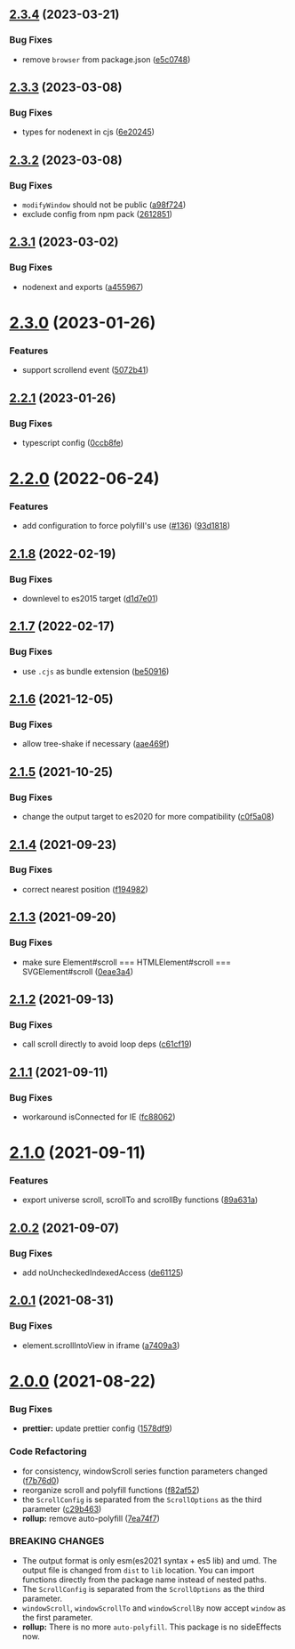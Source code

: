## [2.3.4](https://github.com/magic-akari/seamless-scroll-polyfill/compare/v2.3.3...v2.3.4) (2023-03-21)


### Bug Fixes

* remove `browser` from package.json ([e5c0748](https://github.com/magic-akari/seamless-scroll-polyfill/commit/e5c074871838e1512bf6015b9be7455af12b9e48))

## [2.3.3](https://github.com/magic-akari/seamless-scroll-polyfill/compare/v2.3.2...v2.3.3) (2023-03-08)


### Bug Fixes

* types for nodenext in cjs ([6e20245](https://github.com/magic-akari/seamless-scroll-polyfill/commit/6e20245a042752cf70bdbd9c074cb82553e8bccd))

## [2.3.2](https://github.com/magic-akari/seamless-scroll-polyfill/compare/v2.3.1...v2.3.2) (2023-03-08)


### Bug Fixes

* `modifyWindow` should not be public ([a98f724](https://github.com/magic-akari/seamless-scroll-polyfill/commit/a98f72468ed0729f937ff74ee2a80748ee60cd42))
* exclude config from npm pack ([2612851](https://github.com/magic-akari/seamless-scroll-polyfill/commit/2612851dc3942e97d84fabe108e1156f1a456a36))

## [2.3.1](https://github.com/magic-akari/seamless-scroll-polyfill/compare/v2.3.0...v2.3.1) (2023-03-02)


### Bug Fixes

* nodenext and exports ([a455967](https://github.com/magic-akari/seamless-scroll-polyfill/commit/a45596773af020e1103c82fdcbd525e2a62a161a))

# [2.3.0](https://github.com/magic-akari/seamless-scroll-polyfill/compare/v2.2.1...v2.3.0) (2023-01-26)


### Features

* support scrollend event ([5072b41](https://github.com/magic-akari/seamless-scroll-polyfill/commit/5072b418f88e842105138b6159729e1a564a1357))

## [2.2.1](https://github.com/magic-akari/seamless-scroll-polyfill/compare/v2.2.0...v2.2.1) (2023-01-26)


### Bug Fixes

* typescript config ([0ccb8fe](https://github.com/magic-akari/seamless-scroll-polyfill/commit/0ccb8fee7f51a3f9cc4ae9339db083e4d3a3d7e8))

# [2.2.0](https://github.com/magic-akari/seamless-scroll-polyfill/compare/v2.1.8...v2.2.0) (2022-06-24)


### Features

* add configuration to force polyfill's use ([#136](https://github.com/magic-akari/seamless-scroll-polyfill/issues/136)) ([93d1818](https://github.com/magic-akari/seamless-scroll-polyfill/commit/93d1818721bb1aa87859f033deaf2408b67a2797))

## [2.1.8](https://github.com/magic-akari/seamless-scroll-polyfill/compare/v2.1.7...v2.1.8) (2022-02-19)


### Bug Fixes

* downlevel to es2015 target ([d1d7e01](https://github.com/magic-akari/seamless-scroll-polyfill/commit/d1d7e0163f3f60230860cbd872ab07fca3145f72))

## [2.1.7](https://github.com/magic-akari/seamless-scroll-polyfill/compare/v2.1.6...v2.1.7) (2022-02-17)


### Bug Fixes

* use `.cjs` as bundle extension ([be50916](https://github.com/magic-akari/seamless-scroll-polyfill/commit/be50916c448fc4856464767a9fb20e3e318aa094))

## [2.1.6](https://github.com/magic-akari/seamless-scroll-polyfill/compare/v2.1.5...v2.1.6) (2021-12-05)


### Bug Fixes

* allow tree-shake if necessary ([aae469f](https://github.com/magic-akari/seamless-scroll-polyfill/commit/aae469f61abd921e40ebe87133011774e4be0d37))

## [2.1.5](https://github.com/magic-akari/seamless-scroll-polyfill/compare/v2.1.4...v2.1.5) (2021-10-25)


### Bug Fixes

* change the output target to es2020 for more compatibility ([c0f5a08](https://github.com/magic-akari/seamless-scroll-polyfill/commit/c0f5a08c19f3a2b7f467b7f227be04db2f27910d))

## [2.1.4](https://github.com/magic-akari/seamless-scroll-polyfill/compare/v2.1.3...v2.1.4) (2021-09-23)


### Bug Fixes

* correct nearest position ([f194982](https://github.com/magic-akari/seamless-scroll-polyfill/commit/f194982537532202d661aa158a006b519f99853d))

## [2.1.3](https://github.com/magic-akari/seamless-scroll-polyfill/compare/v2.1.2...v2.1.3) (2021-09-20)


### Bug Fixes

* make sure Element#scroll === HTMLElement#scroll === SVGElement#scroll ([0eae3a4](https://github.com/magic-akari/seamless-scroll-polyfill/commit/0eae3a48aa89702562c2dd6e51bf0eb95a055245))

## [2.1.2](https://github.com/magic-akari/seamless-scroll-polyfill/compare/v2.1.1...v2.1.2) (2021-09-13)


### Bug Fixes

* call scroll directly to avoid loop deps ([c61cf19](https://github.com/magic-akari/seamless-scroll-polyfill/commit/c61cf19b0e8a47bc2f91da8a9a1fa972eb5c73f3))

## [2.1.1](https://github.com/magic-akari/seamless-scroll-polyfill/compare/v2.1.0...v2.1.1) (2021-09-11)


### Bug Fixes

* workaround isConnected for IE ([fc88062](https://github.com/magic-akari/seamless-scroll-polyfill/commit/fc88062b3870af90c75a39d1c5a34953a79f4079))

# [2.1.0](https://github.com/magic-akari/seamless-scroll-polyfill/compare/v2.0.2...v2.1.0) (2021-09-11)


### Features

* export universe scroll, scrollTo and scrollBy functions ([89a631a](https://github.com/magic-akari/seamless-scroll-polyfill/commit/89a631a41eb25c36b560152ef006fba5439e70e8))

## [2.0.2](https://github.com/magic-akari/seamless-scroll-polyfill/compare/v2.0.1...v2.0.2) (2021-09-07)


### Bug Fixes

* add noUncheckedIndexedAccess ([de61125](https://github.com/magic-akari/seamless-scroll-polyfill/commit/de611259d4f9eab825be9e7260a8afacc12d44cf))

## [2.0.1](https://github.com/magic-akari/seamless-scroll-polyfill/compare/v2.0.0...v2.0.1) (2021-08-31)


### Bug Fixes

* element.scrollIntoView in iframe ([a7409a3](https://github.com/magic-akari/seamless-scroll-polyfill/commit/a7409a3b5ce5629cdcfde729aa84df3278b4308e))

# [2.0.0](https://github.com/magic-akari/seamless-scroll-polyfill/compare/v1.2.4...v2.0.0) (2021-08-22)


### Bug Fixes

* **prettier:** update prettier config ([1578df9](https://github.com/magic-akari/seamless-scroll-polyfill/commit/1578df9a4de46d4dafac3777f59655e19a9e9662))


### Code Refactoring

* for consistency, windowScroll series function parameters changed ([f7b76d0](https://github.com/magic-akari/seamless-scroll-polyfill/commit/f7b76d0577e4ece242fd798d2fc52a49ae98cc8a))
* reorganize scroll and polyfill functions ([f82af52](https://github.com/magic-akari/seamless-scroll-polyfill/commit/f82af529ac5101119fba555f9b69c6f45dabda01))
* the `ScrollConfig` is separated from the `ScrollOptions` as the third parameter ([c29b463](https://github.com/magic-akari/seamless-scroll-polyfill/commit/c29b4637d7741e66d2a2db769848ab87aaf7472b))
* **rollup:** remove auto-polyfill ([7ea74f7](https://github.com/magic-akari/seamless-scroll-polyfill/commit/7ea74f7691be17091963b4708ec311ef892727ea))


### BREAKING CHANGES

* The output format is only esm(es2021 syntax + es5 lib) and umd. The output file is
changed from `dist` to `lib` location. You can import functions directly from the package name
instead of nested paths.
* The `ScrollConfig` is separated from the `ScrollOptions` as the third parameter.
* `windowScroll`, `windowScrollTo` and `windowScrollBy` now accept `window` as the
first parameter.
* **rollup:** There is no more `auto-polyfill`. This package is no sideEffects now.
